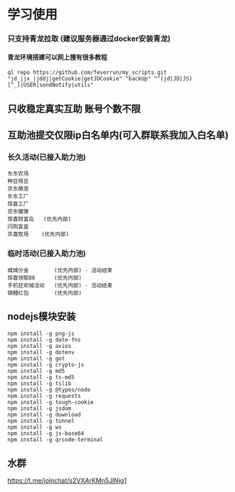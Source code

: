 # 学习使用
### 只支持青龙拉取  (建议服务器通过docker安装青龙)
#### 青龙环境搭建可以网上搜有很多教程
```
ql repo https://github.com/feverrun/my_scripts.git "jd_|jx_|jddj|getCookie|getJDCookie" "backUp" "^(jd|JD|JS)[^_]|USER|sendNotify|utils"
```

## 只收稳定真实互助 账号个数不限
## 互助池提交仅限ip白名单内(可入群联系我加入白名单)

### 长久活动(已接入助力池)
```
东东农场
种豆得豆
京东萌宠
东东工厂
惊喜工厂
京东健康
惊喜财富岛   (优先内部)
闪购盲盒
京喜牧场    (优先内部)
```

### 临时活动(已接入助力池)
```
城城分金        (优先内部) - 活动结束
惊喜领取88      (优先内部)
手机狂欢城活动   (优先内部) - 活动结束     
锦鲤红包        (优先内部)
```

## nodejs模块安装
```
npm install -g png-js
npm install -g date-fns
npm install -g axios
npm install -g dotenv
npm install -g got
npm install -g crypto-js
npm install -g md5
npm install -g ts-md5
npm install -g tslib
npm install -g @types/node
npm install -g requests
npm install -g tough-cookie
npm install -g jsdom
npm install -g download
npm install -g tunnel
npm install -g ws
npm install -g js-base64
npm install -g qrcode-terminal
```
## 水群
https://t.me/joinchat/s2VXArKMn5JlNjg1



